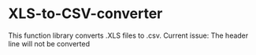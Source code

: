 # XLS-to-CSV-converter
This function library converts .XLS files to .csv.
Current issue: The header line will not be converted
